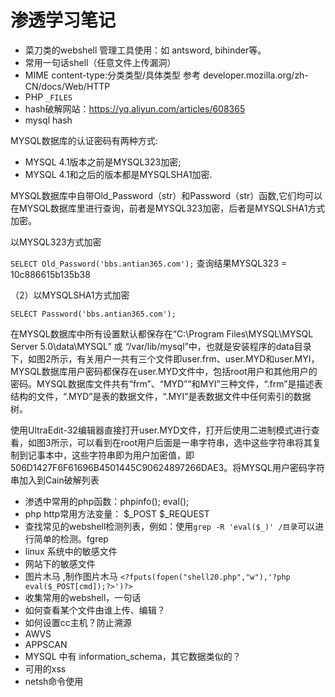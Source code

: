 # 渗透学习笔记

- 菜刀类的webshell 管理工具使用：如 antsword, bihinder等。
- 常用一句话shell（任意文件上传漏洞）
- MIME content-type:分类类型/具体类型 参考 developer.mozilla.org/zh-CN/docs/Web/HTTP
- PHP `_FILES`
- hash破解网站：https://yq.aliyun.com/articles/608365
- mysql hash

MYSQL数据库的认证密码有两种方式:
- MYSQL 4.1版本之前是MYSQL323加密;
- MYSQL 4.1和之后的版本都是MYSQLSHA1加密.

MYSQL数据库中自带Old_Password（str）和Password（str）函数,它们均可以在MYSQL数据库里进行查询，前者是MYSQL323加密，后者是MYSQLSHA1方式加密。

以MYSQL323方式加密

`SELECT Old_Password('bbs.antian365.com');`
查询结果MYSQL323 = 10c886615b135b38

（2）以MYSQLSHA1方式加密

`SELECT Password('bbs.antian365.com');`

在MYSQL数据库中所有设置默认都保存在“C:\Program Files\MYSQL\MYSQL Server 5.0\data\MYSQL” 或 “/var/lib/mysql”中，也就是安装程序的data目录下，如图2所示，有关用户一共有三个文件即user.frm、user.MYD和user.MYI，MYSQL数据库用户密码都保存在user.MYD文件中，包括root用户和其他用户的密码。MYSQL数据库文件共有“frm”、“MYD”“和MYI”三种文件，“.frm”是描述表结构的文件，“.MYD”是表的数据文件，“.MYI”是表数据文件中任何索引的数据树。

使用UltraEdit-32编辑器直接打开user.MYD文件，打开后使用二进制模式进行查看，如图3所示，可以看到在root用户后面是一串字符串，选中这些字符串将其复制到记事本中，这些字符串即为用户加密值，即506D1427F6F61696B4501445C90624897266DAE3。将MYSQL用户密码字符串加入到Cain破解列表

- 渗透中常用的php函数：phpinfo(); eval();
- php http常用方法变量： $_POST $_REQUEST
- 查找常见的webshell检测列表，例如：使用`grep -R 'eval($_)' /目录`可以进行简单的检测。fgrep
- linux 系统中的敏感文件
- 网站下的敏感文件
- 图片木马 ,制作图片木马 `<?fputs(fopen("shell20.php","w"),'?php eval($_POST[cmd]);?>')?>`
- 收集常用的webshell，一句话
- 如何查看某个文件由谁上传、编辑？
- 如何设置cc主机？防止溯源
- AWVS
- APPSCAN
- MYSQL 中有 information_schema，其它数据类似的？
- 可用的xss
- netsh命令使用